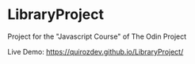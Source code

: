 # LibraryProject
Project for the "Javascript Course" of The Odin Project

Live Demo:
https://quirozdev.github.io/LibraryProject/